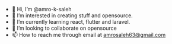 - 👋 Hi, I’m @amro-k-saleh
- 👀 I’m interested in creating stuff and opensource.
- 🌱 I’m currently learning react, flutter and laravel.
- 💞️ I’m looking to collaborate on opensource
- 📫 How to reach me through email at amrosaleh63@gmail.com

<!---
amro-k-saleh/amro-k-saleh is a ✨ special ✨ repository because its `README.md` (this file) appears on your GitHub profile.
You can click the Preview link to take a look at your changes.
--->
